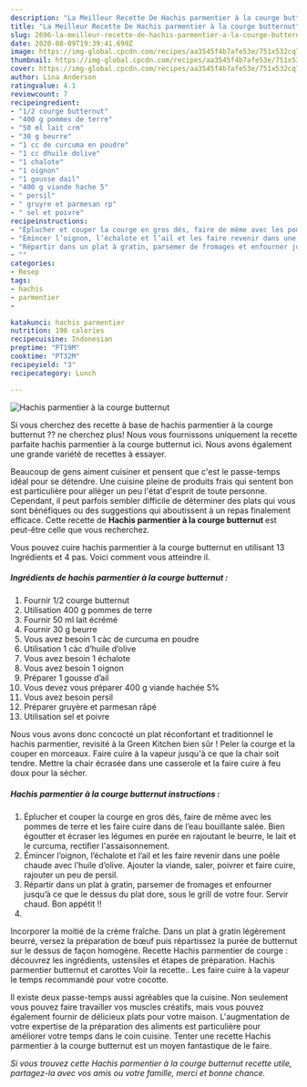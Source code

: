 ```yaml
---
description: "La Meilleur Recette De Hachis parmentier à la courge butternut"
title: "La Meilleur Recette De Hachis parmentier à la courge butternut"
slug: 2696-la-meilleur-recette-de-hachis-parmentier-a-la-courge-butternut
date: 2020-08-09T19:39:41.699Z
image: https://img-global.cpcdn.com/recipes/aa3545f4b7afe53e/751x532cq70/hachis-parmentier-a-la-courge-butternut-photo-principale-de-la-recette.jpg
thumbnail: https://img-global.cpcdn.com/recipes/aa3545f4b7afe53e/751x532cq70/hachis-parmentier-a-la-courge-butternut-photo-principale-de-la-recette.jpg
cover: https://img-global.cpcdn.com/recipes/aa3545f4b7afe53e/751x532cq70/hachis-parmentier-a-la-courge-butternut-photo-principale-de-la-recette.jpg
author: Lina Anderson
ratingvalue: 4.1
reviewcount: 7
recipeingredient:
- "1/2 courge butternut"
- "400 g pommes de terre"
- "50 ml lait crm"
- "30 g beurre"
- "1 cc de curcuma en poudre"
- "1 cc dhuile dolive"
- "1 chalote"
- "1 oignon"
- "1 gousse dail"
- "400 g viande hache 5"
- " persil"
- " gruyre et parmesan rp"
- " sel et poivre"
recipeinstructions:
- "Éplucher et couper la courge en gros dés, faire de même avec les pommes de terre et les faire cuire dans de l’eau bouillante salée. Bien égoutter et écraser les légumes en purée en rajoutant le beurre, le lait et le curcuma, rectifier l&#39;assaisonnement."
- "Émincer l’oignon, l’échalote et l’ail et les faire revenir dans une poêle chaude avec l’huile d’olive. Ajouter la viande, saler, poivrer et faire cuire, rajouter un peu de persil."
- "Répartir dans un plat à gratin, parsemer de fromages et enfourner jusqu’à ce que le dessus du plat dore, sous le grill de votre four. Servir chaud. Bon appétit !!"
- ""
categories:
- Resep
tags:
- hachis
- parmentier
- 

katakunci: hachis parmentier  
nutrition: 198 calories
recipecuisine: Indonesian
preptime: "PT19M"
cooktime: "PT32M"
recipeyield: "3"
recipecategory: Lunch

---
```



![Hachis parmentier à la courge butternut](https://img-global.cpcdn.com/recipes/aa3545f4b7afe53e/751x532cq70/hachis-parmentier-a-la-courge-butternut-photo-principale-de-la-recette.jpg)

Si vous cherchez des recette à base de hachis parmentier à la courge butternut ?? ne cherchez plus! Nous vous fournissons uniquement la recette parfaite hachis parmentier à la courge butternut ici. Nous avons également une grande variété de recettes à essayer.

Beaucoup de gens aiment cuisiner et pensent que c'est le passe-temps idéal pour se détendre. Une cuisine pleine de produits frais qui sentent bon est particulière pour alléger un peu l'état d'esprit de toute personne. Cependant, il peut parfois sembler difficile de déterminer des plats qui vous sont bénéfiques ou des suggestions qui aboutissent à un repas finalement efficace. Cette recette de <strong> Hachis parmentier à la courge butternut </strong> est peut-être celle que vous recherchez.

<!--inarticleads1-->

Vous pouvez cuire hachis parmentier à la courge butternut en utilisant 13 Ingrédients et 4 pas. Voici comment vous atteindre il.

##### Ingrédients de hachis parmentier à la courge butternut :

1. Fournir 1/2 courge butternut
1. Utilisation 400 g pommes de terre
1. Fournir 50 ml lait écrémé
1. Fournir 30 g beurre
1. Vous avez besoin 1 càc de curcuma en poudre
1. Utilisation 1 càc d’huile d’olive
1. Vous avez besoin 1 échalote
1. Vous avez besoin 1 oignon
1. Préparer 1 gousse d’ail
1. Vous devez vous préparer 400 g viande hachée 5%
1. Vous avez besoin  persil
1. Préparer  gruyère et parmesan râpé
1. Utilisation  sel et poivre


Nous vous avons donc concocté un plat réconfortant et traditionnel le hachis parmentier, revisité à la Green Kitchen bien sûr ! Peler la courge et la couper en morceaux. Faire cuire à la vapeur jusqu&#39;à ce que la chair soit tendre. Mettre la chair écrasée dans une casserole et la faire cuire à feu doux pour la sécher. 

<!--inarticleads2-->

##### Hachis parmentier à la courge butternut instructions :

1. Éplucher et couper la courge en gros dés, faire de même avec les pommes de terre et les faire cuire dans de l’eau bouillante salée. Bien égoutter et écraser les légumes en purée en rajoutant le beurre, le lait et le curcuma, rectifier l&#39;assaisonnement.
1. Émincer l’oignon, l’échalote et l’ail et les faire revenir dans une poêle chaude avec l’huile d’olive. Ajouter la viande, saler, poivrer et faire cuire, rajouter un peu de persil.
1. Répartir dans un plat à gratin, parsemer de fromages et enfourner jusqu’à ce que le dessus du plat dore, sous le grill de votre four. Servir chaud. Bon appétit !!
1. 


Incorporer la moitié de la crème fraîche. Dans un plat à gratin légèrement beurré, versez la préparation de bœuf puis répartissez la purée de butternut sur le dessus de façon homogène. Recette Hachis parmentier de courge : découvrez les ingrédients, ustensiles et étapes de préparation. Hachis parmentier butternut et carottes Voir la recette.. Les faire cuire à la vapeur le temps recommandé pour votre cocotte. 

<!--inarticleads1-->

<p>
Il existe deux passe-temps aussi agréables que la cuisine. Non seulement vous pouvez faire travailler vos muscles créatifs, mais vous pouvez également fournir de délicieux plats pour votre maison. L'augmentation de votre expertise de la préparation des aliments est particulière pour améliorer votre temps dans le coin cuisine. Tenter une recette Hachis parmentier à la courge butternut est un moyen fantastique de le faire.
</p>

<p>
<i>Si vous trouvez cette Hachis parmentier à la courge butternut recette utile, partagez-la avec vos amis ou votre famille, merci et bonne chance.</i>
</p>
